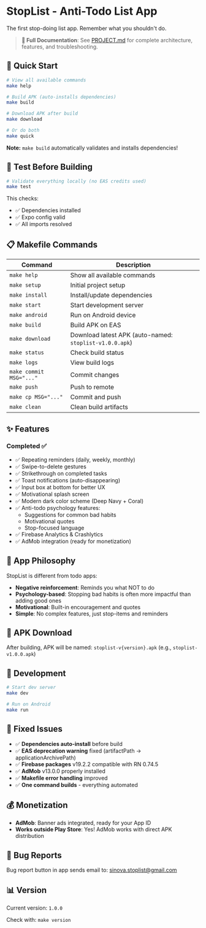 # StopList - Anti-Todo List App

The first stop-doing list app. Remember what you shouldn't do.

> **📖 Full Documentation**: See [PROJECT.md](PROJECT.md) for complete architecture, features, and troubleshooting.

## 🚀 Quick Start

```bash
# View all available commands
make help

# Build APK (auto-installs dependencies)
make build

# Download APK after build
make download

# Or do both
make quick
```

**Note:** `make build` automatically validates and installs dependencies!

## 🧪 Test Before Building

```bash
# Validate everything locally (no EAS credits used)
make test
```

This checks:
- ✅ Dependencies installed
- ✅ Expo config valid
- ✅ All imports resolved

## 📋 Makefile Commands

| Command | Description |
|---------|-------------|
| `make help` | Show all available commands |
| `make setup` | Initial project setup |
| `make install` | Install/update dependencies |
| `make start` | Start development server |
| `make android` | Run on Android device |
| `make build` | Build APK on EAS |
| `make download` | Download latest APK (auto-named: `stoplist-v1.0.0.apk`) |
| `make status` | Check build status |
| `make logs` | View build logs |
| `make commit MSG="..."` | Commit changes |
| `make push` | Push to remote |
| `make cp MSG="..."` | Commit and push |
| `make clean` | Clean build artifacts |

## ✨ Features

### Completed ✅
- ✅ Repeating reminders (daily, weekly, monthly)
- ✅ Swipe-to-delete gestures
- ✅ Strikethrough on completed tasks
- ✅ Toast notifications (auto-disappearing)
- ✅ Input box at bottom for better UX
- ✅ Motivational splash screen
- ✅ Modern dark color scheme (Deep Navy + Coral)
- ✅ Anti-todo psychology features:
  - Suggestions for common bad habits
  - Motivational quotes
  - Stop-focused language
- ✅ Firebase Analytics & Crashlytics
- ✅ AdMob integration (ready for monetization)

## 🎨 App Philosophy

StopList is different from todo apps:
- **Negative reinforcement**: Reminds you what NOT to do
- **Psychology-based**: Stopping bad habits is often more impactful than adding good ones
- **Motivational**: Built-in encouragement and quotes
- **Simple**: No complex features, just stop-items and reminders

## 📱 APK Download

After building, APK will be named: `stoplist-v{version}.apk` (e.g., `stoplist-v1.0.0.apk`)

## 🔧 Development

```bash
# Start dev server
make dev

# Run on Android
make run
```

## 🔧 Fixed Issues

- ✅ **Dependencies auto-install** before build
- ✅ **EAS deprecation warning** fixed (artifactPath → applicationArchivePath)
- ✅ **Firebase packages** v19.2.2 compatible with RN 0.74.5
- ✅ **AdMob** v13.0.0 properly installed
- ✅ **Makefile error handling** improved
- ✅ **One command builds** - everything automated

## 💰 Monetization

- **AdMob**: Banner ads integrated, ready for your App ID
- **Works outside Play Store**: Yes! AdMob works with direct APK distribution

## 🐛 Bug Reports

Bug report button in app sends email to: sinova.stoplist@gmail.com

## 📊 Version

Current version: `1.0.0`

Check with: `make version`
